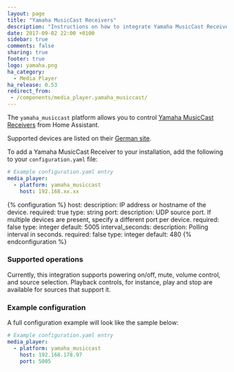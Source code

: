 ```yaml
---
layout: page
title: "Yamaha MusicCast Receivers"
description: "Instructions on how to integrate Yamaha MusicCast Receivers into Home Assistant."
date: 2017-09-02 22:00 +0100
sidebar: true
comments: false
sharing: true
footer: true
logo: yamaha.png
ha_category:
  - Media Player
ha_release: 0.53
redirect_from:
 - /components/media_player.yamaha_musiccast/
---
```


The `yamaha_musiccast` platform allows you to control [Yamaha MusicCast Receivers](https://usa.yamaha.com/products/audio_visual/hifi_components/index.html) from Home Assistant.

Supported devices are listed on their [German site](https://de.yamaha.com/de/products/contents/audio_visual/musiccast/products.html).

To add a Yamaha MusicCast Receiver to your installation, add the following to your `configuration.yaml` file:

```yaml
# Example configuration.yaml entry
media_player:
  - platform: yamaha_musiccast
    host: 192.168.xx.xx
```

{% configuration %}
host:
  description: IP address or hostname of the device.
  required: true
  type: string
port:
  description: UDP source port. If multiple devices are present, specify a different port per device.
  required: false
  type: integer
  default: 5005
interval_seconds:
  description: Polling interval in seconds.
  required: false
  type: integer
  default: 480
{% endconfiguration %}

### Supported operations

Currently, this integration supports powering on/off, mute, volume control, and source selection. Playback controls, for instance, play and stop are available for sources that support it.

### Example configuration

A full configuration example will look like the sample below:
```yaml
# Example configuration.yaml entry
media_player:
  - platform: yamaha_musiccast
    host: 192.168.178.97
    port: 5005
```
